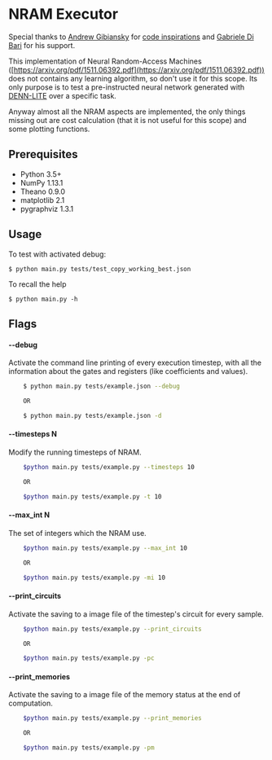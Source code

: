 NRAM Executor
=============

Special thanks to [Andrew Gibiansky](http://andrew.gibiansky.com) for
[code inspirations](https://github.com/gibiansky/experiments) and [Gabriele Di Bari](https://github.com/Gabriele91) for his support.

This implementation of Neural Random-Access Machines ([https://arxiv.org/pdf/1511.06392.pdf](https://arxiv.org/pdf/1511.06392.pdf)) does not contains any learning algorithm, so don't use it for this scope.
Its only purpose is to test a pre-instructed neural network generated with [DENN-LITE](https://github.com/Gabriele91/DENN-LITE) over a specific task.

Anyway almost all the NRAM aspects are implemented, the only things missing out are cost calculation (that it is not useful for this scope) and some plotting functions.

Prerequisites
-------------
- Python 3.5+
- NumPy 1.13.1
- Theano 0.9.0
- matplotlib 2.1
- pygraphviz 1.3.1

Usage
-----
To test with activated debug:

    $ python main.py tests/test_copy_working_best.json

To recall the help

    $ python main.py -h

Flags
-----
#### --debug
Activate the command line printing of every execution timestep, with all
the information about the gates and registers (like coefficients and values).

```sh
    $ python main.py tests/example.json --debug

    OR

    $ python main.py tests/example.json -d
```

#### --timesteps N
Modify the running timesteps of NRAM.
```sh
    $python main.py tests/example.py --timesteps 10

    OR

    $python main.py tests/example.py -t 10
```

#### --max_int N
The set of integers which the NRAM use.
```sh
    $python main.py tests/example.py --max_int 10

    OR

    $python main.py tests/example.py -mi 10
```

#### --print_circuits
Activate the saving to a image file of the timestep's circuit for every sample.
```sh
    $python main.py tests/example.py --print_circuits

    OR

    $python main.py tests/example.py -pc
```

#### --print_memories
Activate the saving to a image file of the memory status at the end of computation.
```sh
    $python main.py tests/example.py --print_memories

    OR

    $python main.py tests/example.py -pm
```
